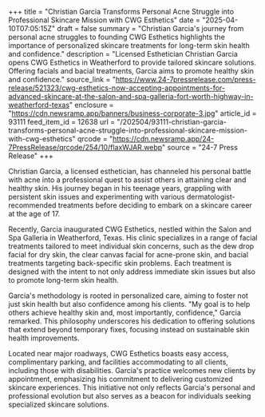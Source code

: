 +++
title = "Christian Garcia Transforms Personal Acne Struggle into Professional Skincare Mission with CWG Esthetics"
date = "2025-04-10T07:05:15Z"
draft = false
summary = "Christian Garcia's journey from personal acne struggles to founding CWG Esthetics highlights the importance of personalized skincare treatments for long-term skin health and confidence."
description = "Licensed Esthetician Christian Garcia opens CWG Esthetics in Weatherford to provide tailored skincare solutions. Offering facials and bacial treatments, Garcia aims to promote healthy skin and confidence."
source_link = "https://www.24-7pressrelease.com/press-release/521323/cwg-esthetics-now-accepting-appointments-for-advanced-skincare-at-the-salon-and-spa-galleria-fort-worth-highway-in-weatherford-texas"
enclosure = "https://cdn.newsramp.app/banners/business-corporate-3.jpg"
article_id = 93111
feed_item_id = 12638
url = "/202504/93111-christian-garcia-transforms-personal-acne-struggle-into-professional-skincare-mission-with-cwg-esthetics"
qrcode = "https://cdn.newsramp.app/24-7PressRelease/qrcode/254/10/flaxWJAR.webp"
source = "24-7 Press Release"
+++

<p>Christian Garcia, a licensed esthetician, has channeled his personal battle with acne into a professional quest to assist others in attaining clear and healthy skin. His journey began in his teenage years, grappling with persistent skin issues and experimenting with various dermatologist-recommended treatments before deciding to embark on a skincare career at the age of 17.</p><p>Recently, Garcia inaugurated CWG Esthetics, nestled within the Salon and Spa Galleria in Weatherford, Texas. His clinic specializes in a range of facial treatments tailored to meet individual skin concerns, such as the dew drop facial for dry skin, the clear canvas facial for acne-prone skin, and bacial treatments targeting back-specific skin problems. Each treatment is designed with the intent to not only address immediate skin issues but also to promote long-term skin health.</p><p>Garcia's methodology is rooted in personalized care, aiming to foster not just skin health but also confidence among his clients. "My goal is to help others achieve healthy skin and, most importantly, confidence," Garcia remarked. This philosophy underscores his dedication to offering solutions that extend beyond temporary fixes, focusing instead on sustainable skin health improvements.</p><p>Located near major roadways, CWG Esthetics boasts easy access, complimentary parking, and facilities accommodating to all clients, including those with disabilities. Garcia's practice welcomes new clients by appointment, emphasizing his commitment to delivering customized skincare experiences. This initiative not only reflects Garcia's personal and professional evolution but also serves as a beacon for individuals seeking specialized skincare solutions.</p>